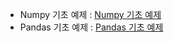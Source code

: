 - Numpy 기초 예제 : 
[Numpy 기초 예제](https://github.com/dayoungkoko/Big_Data/files/10474705/Numpy.pdf)
- Pandas 기초 예제 : 
[Pandas 기초 예제](https://github.com/dayoungkoko/Big_Data/files/10478902/Pandas.pdf)

